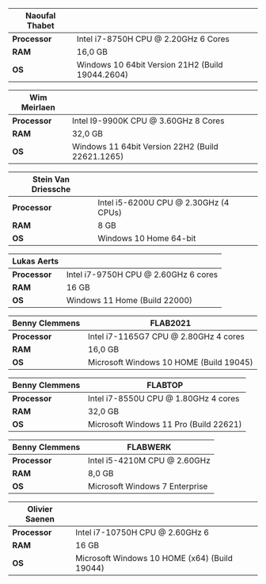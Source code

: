 | **Naoufal Thabet** |                                                  |
| ------------------ | ------------------------------------------------ |
| **Processor**      | Intel i7-8750H CPU @ 2.20GHz 6 Cores             |
| **RAM**            | 16,0 GB                                          |
| **OS**             | Windows 10 64bit Version 21H2 (Build 19044.2604) |

| **Wim Meirlaen** |                                                  |
| ---------------- | ------------------------------------------------ |
| **Processor**    | Intel I9-9900K CPU @ 3.60GHz 8 Cores             |
| **RAM**          | 32,0 GB                                          |
| **OS**           | Windows 11 64bit Version 22H2 (Build 22621.1265) |

| **Stein Van Driessche** |                                       |
| ----------------------- | ------------------------------------- |
| **Processor**           | Intel i5-6200U CPU @ 2.30GHz (4 CPUs) |
| **RAM**                 | 8 GB                                  |
| **OS**                  | Windows 10 Home 64-bit                |

| **Lukas Aerts** |     |
| --------------- | --- |
| **Processor**   | Intel i7-9750H CPU @ 2.60GHz 6 cores  |
| **RAM**         | 16 GB                                 |
| **OS**          | Windows 11 Home (Build 22000)         |

| **Benny Clemmens** |  FLAB2021                                     |
| ------------------ | ---                                           |
| **Processor**      | Intel i7-1165G7 CPU @ 2.80GHz 4 cores         |
| **RAM**            | 16,0 GB                                       |
| **OS**             | Microsoft Windows 10 HOME (Build 19045)       |

| **Benny Clemmens** |  FLABTOP                                      |
| ------------------ | ---                                           |
| **Processor**      | Intel i7-8550U CPU @ 1.80GHz 4 cores          |
| **RAM**            | 32,0 GB                                       |
| **OS**             | Microsoft Windows 11 Pro (Build 22621)        |

| **Benny Clemmens** |  FLABWERK                                     |
| ------------------ | ---                                           |
| **Processor**      | Intel i5-4210M CPU @ 2.60GHz                  |
| **RAM**            | 8,0 GB                                        |
| **OS**             | Microsoft Windows 7 Enterprise                |

| **Olivier Saenen** |                                               |
| ------------------ | --------------------------------------------- |
| **Processor**      | Intel i7-10750H CPU @ 2.60GHz 6               |
| **RAM**            | 16 GB                                         |
| **OS**             | Microsoft Windows 10 HOME (x64) (Build 19044) |
